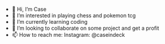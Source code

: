 - 👋 Hi, I’m Case
- 👀 I’m interested in playing chess and pokemon tcg
- 🌱 I’m currently learning coding
- 💞️ I’m looking to collaborate on some project and get a profit
- 📫 How to reach me: Instagram: @caseindeck

